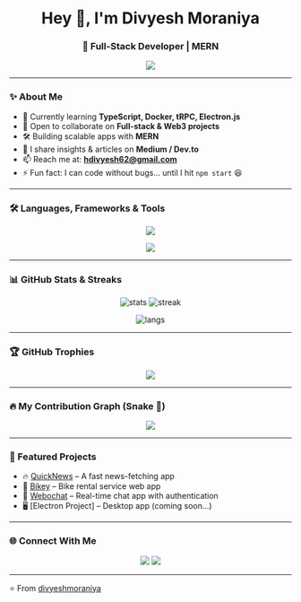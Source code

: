 <!-- Banner -->
<h1 align="center">Hey 👋, I'm Divyesh Moraniya</h1>
<h3 align="center">🚀 Full-Stack Developer | MERN </h3>

<!-- Typing animation -->
<p align="center">
  <img src="https://readme-typing-svg.herokuapp.com?font=Fira+Code&pause=1000&color=00F700&center=true&vCenter=true&width=550&lines=Full-stack+Developer;MERN+%2B+Web3+Enthusiast;Open+Source+Contributor;Tech+Explorer+%7C+Always+Learning" />
</p>

---

### ✨ About Me  
- 🌱 Currently learning **TypeScript, Docker, tRPC, Electron.js**  
- 👯 Open to collaborate on **Full-stack & Web3 projects**  
- 🛠 Building scalable apps with **MERN**  
- 📝 I share insights & articles on **Medium / Dev.to**  
- 📫 Reach me at: **hdivyesh62@gmail.com**  
- ⚡ Fun fact: I can code without bugs… until I hit `npm start` 😆  

---

### 🛠️ Languages, Frameworks & Tools  
<p align="center">
  <img src="https://skillicons.dev/icons?i=html,css,js,ts,react,nextjs,nodejs,express,mongodb,prisma,redis,firebase,cpp,java,python,docker,git,tailwind,bootstrap,figma,vscode,electron" />
</p>

<p align="center">
  <img src="https://skillicons.dev/icons?i=trpc,webpack,postman,nginx,bash" />
</p>

---

### 📊 GitHub Stats & Streaks  
<p align="center">
  <img src="https://github-readme-stats.vercel.app/api?username=divyeshmoraniya&show_icons=true&theme=tokyonight" alt="stats" />
  <img src="https://github-readme-streak-stats.herokuapp.com/?user=divyeshmoraniya&theme=tokyonight" alt="streak" />
</p>

<p align="center">
  <img src="https://github-readme-stats.vercel.app/api/top-langs/?username=divyeshmoraniya&layout=compact&theme=tokyonight" alt="langs" />
</p>

---

### 🏆 GitHub Trophies  
<p align="center">
  <img src="https://github-profile-trophy.vercel.app/?username=divyeshmoraniya&theme=onedark&no-frame=true&row=1&column=7" />
</p>

---

### 🔥 My Contribution Graph (Snake 🐍)  
<p align="center">
  <img src="https://github.com/divyeshmoraniya/divyeshmoraniya/blob/output/github-contribution-grid-snake.svg" />
</p>

---

### 📂 Featured Projects  
- 🔥 [QuickNews](https://github.com/divyeshmoraniya/quicknews) – A fast news-fetching app  
- 🚴 [Bikey](https://github.com/divyeshmoraniya/bikey) – Bike rental service web app  
- 💬 [Webochat](https://github.com/divyeshmoraniya/webochat) – Real-time chat app with authentication  
- 🖥️ [Electron Project] – Desktop app (coming soon...)  

---

### 🌐 Connect With Me  
<p align="center">
  <a href="mailto:hdivyesh62@gmail.com"><img src="https://skillicons.dev/icons?i=gmail" /></a>
  <a href="https://www.linkedin.com/in/divyesh-moraniya-203601292?utm_source=share&utm_campaign=share_via&utm_content=profile&utm_medium=android_app"><img src="https://skillicons.dev/icons?i=linkedin" /></a>
</p>

---

⭐ From [divyeshmoraniya](https://github.com/divyeshmoraniya)



